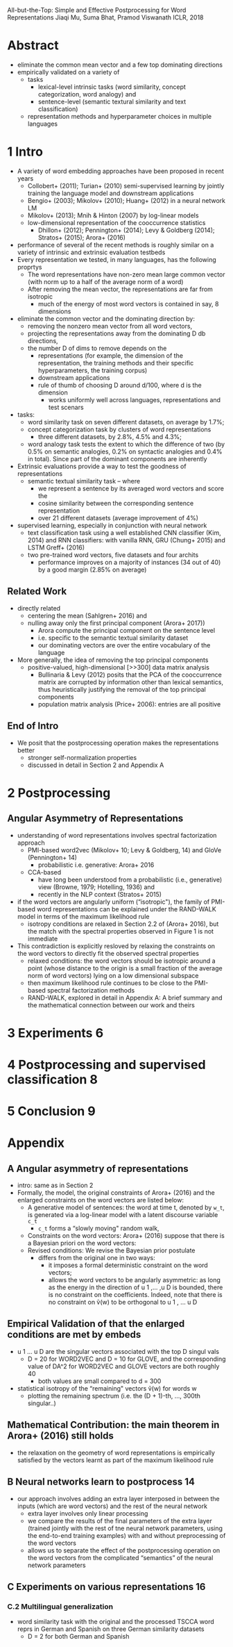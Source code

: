 All-but-the-Top: Simple and Effective Postprocessing for Word Representations
Jiaqi Mu, Suma Bhat, Pramod Viswanath
ICLR, 2018

# Abstract

* eliminate the common mean vector and a few top dominating directions
* empirically validated on a variety of
  * tasks
    * lexical-level intrinsic tasks
      (word similarity, concept categorization, word analogy) and
    * sentence-level (semantic textural similarity and text classification)
  * representation methods and hyperparameter choices in multiple languages

# 1 Intro

* A variety of word embedding approaches have been proposed in recent years
  * Collobert+ (2011); Turian+ (2010) semi-supervised learning by jointly
    training the language model and downstream applications
  * Bengio+ (2003); Mikolov+ (2010); Huang+ (2012) in a neural network LM
  * Mikolov+ (2013); Mnih & Hinton (2007) by log-linear models
  * low-dimensional representation of the cooccurrence statistics
    * Dhillon+ (2012); Pennington+ (2014); Levy & Goldberg (2014);
      Stratos+ (2015); Arora+ (2016)
* performance of several of the recent methods is roughly
  similar on a variety of intrinsic and extrinsic evaluation testbeds
* Every representation we tested, in many languages, has the following proprtys
  * The word representations have non-zero mean
    large common vector (with norm up to a half of the average norm of a word)
  * After removing the mean vector, the representations are far from isotropic
    * much of the energy of most word vectors is contained in say, 8 dimensions
* eliminate the common vector and the dominating direction by:
  * removing the nonzero mean vector from all word vectors,
  * projecting the representations away from the dominating D db directions,
  * the number D of dims to remove depends on the
    * representations (for example, the dimension of the representation, the
      training methods and their specific hyperparameters, the training corpus)
    * downstream applications
    * rule of thumb of choosing D around d/100, where d is the dimension
      * works uniformly well across languages, representations and test scenars
* tasks:
  * word similarity task on seven different datasets, on average by 1.7%;
  * concept categorization task by clusters of word representations
    * three different datasets, by 2.8%, 4.5% and 4.3%;
  * word analogy task tests the extent to which the difference of two
    (by 0.5% on semantic analogies, 0.2% on syntactic analogies and
    0.4% in total). Since part of the dominant components are inherently
* Extrinsic evaluations provide a way to test the goodness of representations
  * semantic textual similarity task – where
    * we represent a sentence by its averaged word vectors and score the
    * cosine similarity between the corresponding sentence representation
    * over 21 different datasets (average improvement of 4%)
* supervised learning, especially in conjunction with neural network
  * text classification task using
    a well established CNN classifier (Kim, 2014) and
    RNN classifiers: with vanilla RNN, GRU (Chung+ 2015) and LSTM Greff+ (2016)
  * two pre-trained word vectors, five datasets and four archits
    * performance improves on a majority of instances (34 out of 40) by a
      good margin (2.85% on average)

## Related Work

* directly related
  * centering the mean (Sahlgren+ 2016)  and
  * nulling away only the first principal component (Arora+ 2017))
    * Arora compute the principal component on the sentence level
    * i.e. specific to the semantic textual similarity dataset
    * our dominating vectors are over the entire vocabulary of the language
* More generally, the idea of removing the top principal components
  * positive-valued, high-dimensional [>>300] data matrix analysis
    * Bullinaria & Levy (2012) posits that the PCA of the cooccurrence matrix
      are corrupted by information other than lexical semantics, thus
      heuristically justifying the removal of the top principal components
    * population matrix analysis (Price+ 2006): entries are all positive

## End of Intro

* We posit that the postprocessing operation makes the representations better
  * stronger self-normalization properties
  * discussed in detail in Section 2 and Appendix A

# 2 Postprocessing

## Angular Asymmetry of Representations

* understanding of word representations involves spectral factorization approach
  * PMI-based
    word2vec (Mikolov+ 10; Levy & Goldberg, 14) and GloVe (Pennington+ 14)
    * probabilistic i.e. generative: Arora+ 2016
  * CCA-based
    * have long been understood from a probabilistic (i.e., generative) view
      (Browne, 1979; Hotelling, 1936) and
    * recently in the NLP context (Stratos+ 2015)
* if the word vectors are angularly uniform (“isotropic"),
  the family of PMI-based word representations can be explained under the
  RAND-WALK model in terms of the maximum likelihood rule
  * isotropy conditions are relaxed in Section 2.2 of (Arora+ 2016), but the
    match with the spectral properties observed in Figure 1 is not immediate
* This contradiction is explicitly resloved by relaxing the constraints on the
  word vectors to directly fit the observed spectral properties
  * relaxed conditions: the word vectors should be isotropic around a point
    (whose distance to the origin is a small fraction of the average norm of
    word vectors) lying on a low dimensional subspace
  * then maximum likelihood rule continues to be close to the PMI-based
    spectral factorization methods
  * RAND-WALK, explored in detail in Appendix A: A brief summary and the
    mathematical connection between our work and theirs

# 3 Experiments 6

# 4 Postprocessing and supervised classification 8

# 5 Conclusion 9

# Appendix

## A Angular asymmetry of representations

* intro: same as in Section 2
* Formally, the model, the original constraints of Arora+ (2016) and the
  enlarged constraints on the word vectors are listed below:
  * A generative model of sentences: the word at time t, denoted by `w_t`, is
    generated via a log-linear model with a latent discourse variable `c_t`
    * `c_t` forms a “slowly moving" random walk,
  * Constraints on the word vectors:
    Arora+ (2016) suppose that there is a Bayesian priori on the word vectors:
  * Revised conditions: We revise the Bayesian prior postulate
    * differs from the original one in two ways:
      * it imposes a formal deterministic constraint on the word vectors;
      * allows the word vectors to be angularly asymmetric:
        as long as the energy in the direction of u 1 ,... ,u D is bounded,
        there is no constraint on the coefficients. Indeed, note that there is
        no constraint on ṽ(w) to be orthogonal to u 1 , ... u D

## Empirical Validation of that the enlarged conditions are met by embeds

* u 1 ... u D are the singular vectors associated with the top D singul vals
  * D = 20 for WORD2VEC and D = 10 for GLOVE, and the corresponding value of
    DA^2 for WORD2VEC and GLOVE vectors are both roughly 40
    * both values are small compared to d = 300
* statistical isotropy of the “remaining" vectors ṽ(w) for words w
  * plotting the remaining spectrum (i.e. the (D + 1)-th, ..., 300th singular..)

## Mathematical Contribution: the main theorem in Arora+ (2016) still holds

* the relaxation on the geometry of word representations is empirically
  satisfied by the vectors learnt as part of the maximum likelihood rule

## B Neural networks learn to postprocess 14

* our approach involves adding an extra layer interposed in between the inputs
  (which are word vectors) and the rest of the neural network
  * extra layer involves only linear processing
  * we compare the results of the final parameters of the extra layer (trained
    jointly with the rest of tne neural network parameters, using the end-to-end
    training examples) with and without preprocessing of the word vectors
  * allows us to separate the effect of the postprocessing operation on the word
    vectors from the complicated “semantics” of the neural network parameters

## C Experiments on various representations 16

### C.2 Multilingual generalization

* word similarity task with the original and the processed TSCCA word reprs in
  German and Spanish on three German similarity datasets
  *  D = 2 for both German and Spanish
